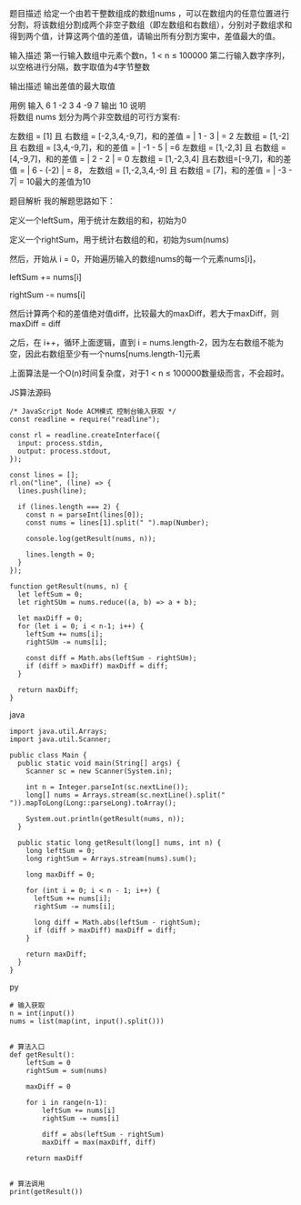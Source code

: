 题目描述
给定一个由若干整数组成的数组nums ，可以在数组内的任意位置进行分割，将该数组分割成两个非空子数组（即左数组和右数组），分别对子数组求和得到两个值，计算这两个值的差值，请输出所有分割方案中，差值最大的值。

输入描述
第一行输入数组中元素个数n，1 < n ≤ 100000
第二行输入数字序列，以空格进行分隔，数字取值为4字节整数

输出描述
输出差值的最大取值

用例
输入	6
1 -2 3 4 -9 7
输出	10
说明	
将数组 nums 划分为两个非空数组的可行方案有:

左数组 = [1] 且 右数组 = [-2,3,4,-9,7]，和的差值 = | 1 - 3 | = 2
左数组 = [1,-2] 且 右数组 = [3,4,-9,7]，和的差值 = | -1 - 5 | =6
左数组 = [1,-2,3] 且 右数组 = [4,-9,7]，和的差值 = | 2 - 2 | = 0
左数组 = [1,-2,3,4] 且右数组=[-9,7]，和的差值 = | 6 - (-2) | = 8，
左数组 = [1,-2,3,4,-9] 且 右数组 = [7]，和的差值 = | -3 - 7| = 10最大的差值为10

题目解析
我的解题思路如下：

定义一个leftSum，用于统计左数组的和，初始为0

定义一个rightSum，用于统计右数组的和，初始为sum(nums)

然后，开始从 i = 0，开始遍历输入的数组nums的每一个元素nums[i]，

leftSum += nums[i]

rightSum -= nums[i]

然后计算两个和的差值绝对值diff，比较最大的maxDiff，若大于maxDiff，则maxDiff = diff

之后，在 i++，循环上面逻辑，直到 i = nums.length-2，因为左右数组不能为空，因此右数组至少有一个nums[nums.length-1]元素

上面算法是一个O(n)时间复杂度，对于1 < n ≤ 100000数量级而言，不会超时。

JS算法源码

```
/* JavaScript Node ACM模式 控制台输入获取 */
const readline = require("readline");
 
const rl = readline.createInterface({
  input: process.stdin,
  output: process.stdout,
});
 
const lines = [];
rl.on("line", (line) => {
  lines.push(line);
 
  if (lines.length === 2) {
    const n = parseInt(lines[0]);
    const nums = lines[1].split(" ").map(Number);
 
    console.log(getResult(nums, n));
 
    lines.length = 0;
  }
});
 
function getResult(nums, n) {
  let leftSum = 0;
  let rightSUm = nums.reduce((a, b) => a + b);
 
  let maxDiff = 0;
  for (let i = 0; i < n-1; i++) {
    leftSum += nums[i];
    rightSUm -= nums[i];
 
    const diff = Math.abs(leftSum - rightSUm);
    if (diff > maxDiff) maxDiff = diff;
  }
 
  return maxDiff;
}
```

java

```
import java.util.Arrays;
import java.util.Scanner;
 
public class Main {
  public static void main(String[] args) {
    Scanner sc = new Scanner(System.in);
 
    int n = Integer.parseInt(sc.nextLine());
    long[] nums = Arrays.stream(sc.nextLine().split(" ")).mapToLong(Long::parseLong).toArray();
 
    System.out.println(getResult(nums, n));
  }
 
  public static long getResult(long[] nums, int n) {
    long leftSum = 0;
    long rightSum = Arrays.stream(nums).sum();
 
    long maxDiff = 0;
 
    for (int i = 0; i < n - 1; i++) {
      leftSum += nums[i];
      rightSum -= nums[i];
 
      long diff = Math.abs(leftSum - rightSum);
      if (diff > maxDiff) maxDiff = diff;
    }
 
    return maxDiff;
  }
}
```

py

```
# 输入获取
n = int(input())
nums = list(map(int, input().split()))
 
 
# 算法入口
def getResult():
    leftSum = 0
    rightSum = sum(nums)
 
    maxDiff = 0
 
    for i in range(n-1):
        leftSum += nums[i]
        rightSum -= nums[i]
 
        diff = abs(leftSum - rightSum)
        maxDiff = max(maxDiff, diff)
 
    return maxDiff
 
 
# 算法调用
print(getResult())
```

